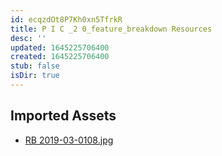 ```yaml
---
id: ecqzdOt8P7Kh0xn5TfrkR
title: P I C _2 0_feature_breakdown Resources
desc: ''
updated: 1645225706400
created: 1645225706400
stub: false
isDir: true
---
```

## Imported Assets
- [RB 2019-03-0108.jpg](/assets/rb-2019-03-0108.jpg)
